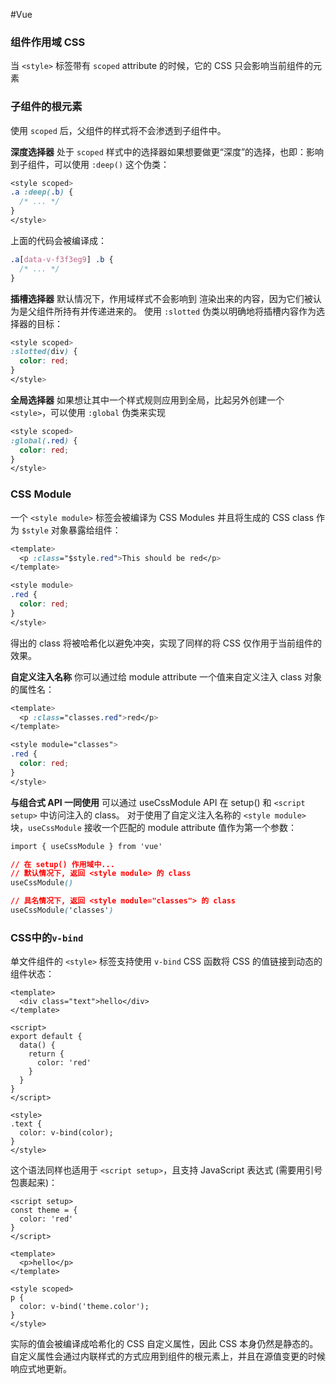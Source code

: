 #Vue

### 组件作用域 CSS
当 `<style>` 标签带有 `scoped` attribute 的时候，它的 CSS 只会影响当前组件的元素


### 子组件的根元素

使用 `scoped` 后，父组件的样式将不会渗透到子组件中。

**深度选择器**
处于 `scoped` 样式中的选择器如果想要做更“深度”的选择，也即：影响到子组件，可以使用 `:deep()` 这个伪类：
```css
<style scoped>
.a :deep(.b) {
  /* ... */
}
</style>
```
上面的代码会被编译成：
```css
.a[data-v-f3f3eg9] .b {
  /* ... */
}
```

**插槽选择器**
默认情况下，作用域样式不会影响到 <slot/> 渲染出来的内容，因为它们被认为是父组件所持有并传递进来的。
使用 `:slotted` 伪类以明确地将插槽内容作为选择器的目标：
```css
<style scoped>
:slotted(div) {
  color: red;
}
</style>
```

**全局选择器**
如果想让其中一个样式规则应用到全局，比起另外创建一个 `<style>`，可以使用 `:global` 伪类来实现
```css
<style scoped>
:global(.red) {
  color: red;
}
</style>
```

### CSS Module
一个 `<style module>` 标签会被编译为 CSS Modules 并且将生成的 CSS class 作为 `$style` 对象暴露给组件：
```css
<template>
  <p :class="$style.red">This should be red</p>
</template>

<style module>
.red {
  color: red;
}
</style>
```

得出的 class 将被哈希化以避免冲突，实现了同样的将 CSS 仅作用于当前组件的效果。



**自定义注入名称**
你可以通过给 module attribute 一个值来自定义注入 class 对象的属性名：
```css
<template>
  <p :class="classes.red">red</p>
</template>

<style module="classes">
.red {
  color: red;
}
</style>
```


**与组合式 API 一同使用**
可以通过 useCssModule API 在 setup() 和 `<script setup>` 中访问注入的 class。
对于使用了自定义注入名称的 `<style module>` 块，`useCssModule` 接收一个匹配的 module attribute 值作为第一个参数：
```css
import { useCssModule } from 'vue'

// 在 setup() 作用域中...
// 默认情况下, 返回 <style module> 的 class
useCssModule()

// 具名情况下, 返回 <style module="classes"> 的 class
useCssModule('classes')
```

### CSS中的`v-bind`
单文件组件的 `<style>` 标签支持使用 `v-bind` CSS 函数将 CSS 的值链接到动态的组件状态：
```vue
<template>
  <div class="text">hello</div>
</template>

<script>
export default {
  data() {
    return {
      color: 'red'
    }
  }
}
</script>

<style>
.text {
  color: v-bind(color);
}
</style>
```


这个语法同样也适用于 `<script setup>`，且支持 JavaScript 表达式 (需要用引号包裹起来)：
```vue
<script setup>
const theme = {
  color: 'red'
}
</script>

<template>
  <p>hello</p>
</template>

<style scoped>
p {
  color: v-bind('theme.color');
}
</style>
```

实际的值会被编译成哈希化的 CSS 自定义属性，因此 CSS 本身仍然是静态的。自定义属性会通过内联样式的方式应用到组件的根元素上，并且在源值变更的时候响应式地更新。